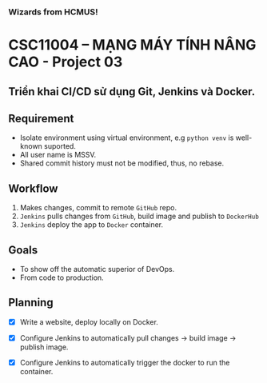 ### Wizards from HCMUS!


# CSC11004 – MẠNG MÁY TÍNH NÂNG CAO - Project 03

## Triển khai CI/CD sử dụng Git, Jenkins và Docker.

## Requirement

- Isolate environment using virtual environment, e.g `python venv` is well-known suported.
- All user name is MSSV.
- Shared commit history must not be modified, thus, no rebase.

## Workflow

1. Makes changes, commit to remote `GitHub` repo.
2. `Jenkins` pulls changes from `GitHub`, build image and publish to `DockerHub`
3. `Jenkins` deploy the app to `Docker` container. 

## Goals

- To show off the automatic superior of DevOps.
- From code to production.

## Planning

- [X] Write a website, deploy locally on Docker.

- [X] Configure Jenkins to automatically pull changes -> build image -> publish image.

- [X] Configure Jenkins to automatically trigger the docker to run the container.
